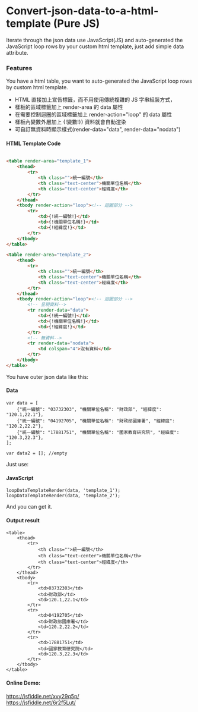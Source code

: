 # Convert-json-data-to-a-html-template (Pure JS)
Iterate through the json data use JavaScript(JS) and auto-generated the JavaScript loop rows by your custom html template, just add simple data attribute. 

### Features

You have a html table, you want to auto-generated the JavaScript loop rows by  custom html template.
+ HTML 直接加上宣告標籤，而不用使用傳統複雜的 JS 字串組裝方式，
+ 樣板的區域標籤加上 render-area 的 data 屬性
+ 在需要控制迴圈的區域標籤加上 render-action="loop" 的 data 屬性
+ 樣板內變數外層加上 {!變數!}} 資料就會自動渲染
+ 可自訂無資料時顯示樣式(render-data="data", render-data="nodata")


#### HTML Template Code
```html

<table render-area="template_1">
    <thead>
        <tr>
            <th class="">統一編號</th>
            <th class="text-center">機關單位名稱</th>
            <th class="text-center">經緯度</th>
        </tr>
    </thead>
    <tbody render-action="loop"><!-- 迴圈部分 -->
        <tr>
            <td>{!統一編號!}</td>
            <td>{!機關單位名稱!}</td>
            <td>{!經緯度!}</td>
        </tr>
    </tbody>
</table>

<table render-area="template_2">
    <thead>
        <tr>
            <th class="">統一編號</th>
            <th class="text-center">機關單位名稱</th>
            <th class="text-center">經緯度</th>
        </tr>
    </thead>
    <tbody render-action="loop"><!-- 迴圈部分 -->
        <!-- 呈現資料-->
        <tr render-data="data">
            <td>{!統一編號!}</td>
            <td>{!機關單位名稱!}</td>
            <td>{!經緯度!}</td>
        </tr>
        <!-- 無資料-->
        <tr render-data="nodata">
            <td colspan="4">沒有資料</td>
        </tr>
    </tbody>
</table>
```
You have outer json data like this:

#### Data 
```
var data = [
    {"統一編號": "03732303", "機關單位名稱": "財政部", "經緯度": "120.1,22.1"},
    {"統一編號": "04192705", "機關單位名稱": "財政部國庫署", "經緯度": "120.2,22.2"},
    {"統一編號": "17881751", "機關單位名稱": "國家教育研究院", "經緯度": "120.3,22.3"},
];

var data2 = []; //empty
```
Just use:
#### JavaScript 
```
loopDataTemplateRender(data, 'template_1');
loopDataTemplateRender(data, 'template_2');
```

And you can get it.
#### Output result 
```
<table>
    <thead>
        <tr>
            <th class="">統一編號</th>
            <th class="text-center">機關單位名稱</th>
            <th class="text-center">經緯度</th>
        </tr>
    </thead>
    <tbody>
        <tr>
            <td>03732303</td>
            <td>財政部</td>
            <td>120.1,22.1</td>
        </tr>
        <tr>
            <td>04192705</td>
            <td>財政部國庫署</td>
            <td>120.2,22.2</td>
        </tr>
        <tr>
            <td>17881751</td>
            <td>國家教育研究院</td>
            <td>120.3,22.3</td>
        </tr>
    </tbody>
</table>
```


#### Online Demo:
https://jsfiddle.net/xvy29q5p/  
https://jsfiddle.net/6r2f5Lut/
